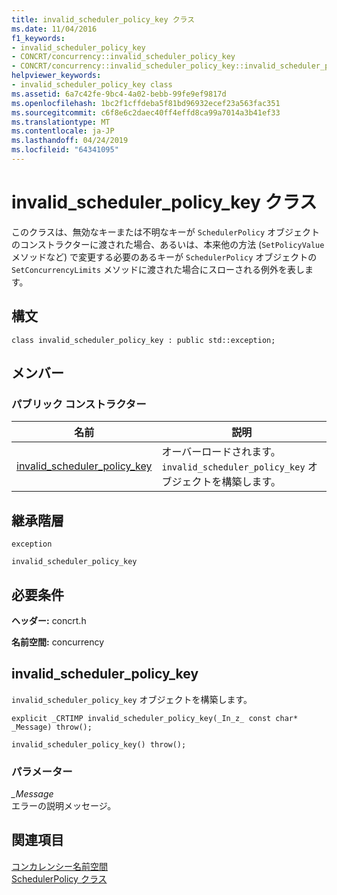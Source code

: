 ```yaml
---
title: invalid_scheduler_policy_key クラス
ms.date: 11/04/2016
f1_keywords:
- invalid_scheduler_policy_key
- CONCRT/concurrency::invalid_scheduler_policy_key
- CONCRT/concurrency::invalid_scheduler_policy_key::invalid_scheduler_policy_key
helpviewer_keywords:
- invalid_scheduler_policy_key class
ms.assetid: 6a7c42fe-9bc4-4a02-bebb-99fe9ef9817d
ms.openlocfilehash: 1bc2f1cffdeba5f81bd96932ecef23a563fac351
ms.sourcegitcommit: c6f8e6c2daec40ff4effd8ca99a7014a3b41ef33
ms.translationtype: MT
ms.contentlocale: ja-JP
ms.lasthandoff: 04/24/2019
ms.locfileid: "64341095"
---
```

# <a name="invalidschedulerpolicykey-class"></a>invalid_scheduler_policy_key クラス

このクラスは、無効なキーまたは不明なキーが `SchedulerPolicy` オブジェクトのコンストラクターに渡された場合、あるいは、本来他の方法 (`SetPolicyValue` メソッドなど) で変更する必要のあるキーが `SchedulerPolicy` オブジェクトの `SetConcurrencyLimits` メソッドに渡された場合にスローされる例外を表します。

## <a name="syntax"></a>構文

```
class invalid_scheduler_policy_key : public std::exception;
```

## <a name="members"></a>メンバー

### <a name="public-constructors"></a>パブリック コンストラクター

|名前|説明|
|----------|-----------------|
|[invalid_scheduler_policy_key](#ctor)|オーバーロードされます。 `invalid_scheduler_policy_key` オブジェクトを構築します。|

## <a name="inheritance-hierarchy"></a>継承階層

`exception`

`invalid_scheduler_policy_key`

## <a name="requirements"></a>必要条件

**ヘッダー:** concrt.h

**名前空間:** concurrency

##  <a name="ctor"></a> invalid_scheduler_policy_key

`invalid_scheduler_policy_key` オブジェクトを構築します。

```
explicit _CRTIMP invalid_scheduler_policy_key(_In_z_ const char* _Message) throw();

invalid_scheduler_policy_key() throw();
```

### <a name="parameters"></a>パラメーター

*_Message*<br/>
エラーの説明メッセージ。

## <a name="see-also"></a>関連項目

[コンカレンシー名前空間](concurrency-namespace.md)<br/>
[SchedulerPolicy クラス](schedulerpolicy-class.md)
